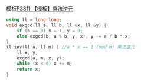模板[P3811 【模板】乘法逆元](https://www.luogu.com.cn/problem/P3811)

```cpp
using ll = long long;
void exgcd(ll a, ll b, ll &x, ll &y) {
    if (b == 0) x = 1, y = 0;
    else exgcd(b, a % b, y, x), y -= a / b * x;
}
ll inv(ll a, ll m) { //a * x == 1 (mod m) 乘法逆元
    ll x, y;
    exgcd(a, m, x, y);
    while (x < 0) x += m;
    return x;
}
```
